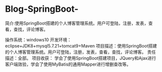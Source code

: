 # Blog-SpringBoot-
简介:使用SpringBoot搭建的个人博客管理系统。用户可登陆，注册，发表，查看，查找，评论博客。

操作系统：windows10
开发环境：eclipse+JDK8+mysql5.7.21+tomcat9+Maven
项目描述：使用SpringBoot搭建的个人博客管理系统。用户可登陆，注册，发表，查看，查找，评论博客。
责任描述：全部。
项目收获：
学会了使用SpringBoot搭建项目，JQuery和Ajax进行客户端效验，学会了使用MyBatis的通用Mapper进行增删查改等。
